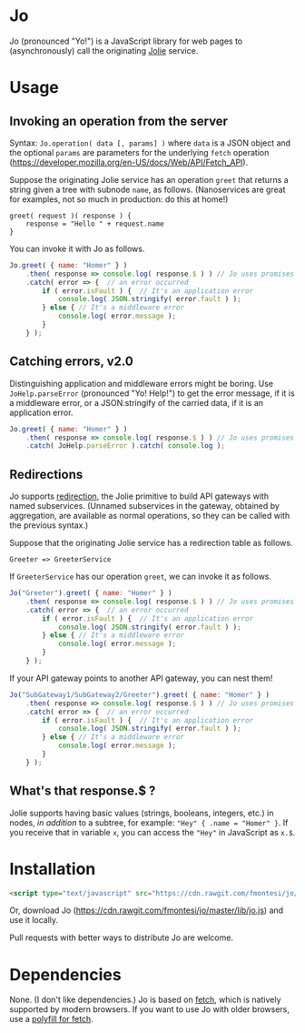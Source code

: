 # Jo

Jo (pronounced "Yo!") is a JavaScript library for web pages to (asynchronously) call the originating [Jolie](https://www.jolie-lang.org/) service.

# Usage

## Invoking an operation from the server

Syntax: `Jo.operation( data [, params] )` where `data` is a JSON object and the optional `params` are parameters for the underlying `fetch` operation (https://developer.mozilla.org/en-US/docs/Web/API/Fetch_API).

Suppose the originating Jolie service has an operation `greet` that returns a string given a tree with subnode `name`, as follows.
(Nanoservices are great for examples, not so much in production: do this at home!)

```jolie
greet( request )( response ) {
	response = "Hello " + request.name
}
```

You can invoke it with Jo as follows.

```javascript
Jo.greet( { name: "Homer" } )
	.then( response => console.log( response.$ ) ) // Jo uses promises
	.catch( error => {	// an error occurred
		if ( error.isFault ) {	// It's an application error
			console.log( JSON.stringify( error.fault ) );
		} else { // It's a middleware error
			console.log( error.message );
		}
	} );
```

## Catching errors, v2.0

Distinguishing application and middleware errors might be boring.
Use `JoHelp.parseError` (pronounced "Yo! Help!") to get the error message, if it is a middleware error, or a JSON.stringify of the carried data, if it is an application error.

```javascript
Jo.greet( { name: "Homer" } )
	.then( response => console.log( response.$ ) ) // Jo uses promises
	.catch( JoHelp.parseError ).catch( console.log );
```

## Redirections

Jo supports [redirection](https://jolielang.gitbook.io/docs/architectural-composition/redirection), the Jolie primitive to build API gateways with named subservices. (Unnamed subservices in the gateway, obtained by aggregation, are available as normal operations, so they can be called with the previous syntax.)

Suppose that the originating Jolie service has a redirection table as follows.
```jolie
Greeter => GreeterService
```

If `GreeterService` has our operation `greet`, we can invoke it as follows.

```javascript
Jo("Greeter").greet( { name: "Homer" } )
	.then( response => console.log( response.$ ) ) // Jo uses promises
	.catch( error => {	// an error occurred
		if ( error.isFault ) {	// It's an application error
			console.log( JSON.stringify( error.fault ) );
		} else { // It's a middleware error
			console.log( error.message );
		}
	} );
```

If your API gateway points to another API gateway, you can nest them!

```javascript
Jo("SubGateway1/SubGateway2/Greeter").greet( { name: "Homer" } )
	.then( response => console.log( response.$ ) ) // Jo uses promises
	.catch( error => {	// an error occurred
		if ( error.isFault ) {	// It's an application error
			console.log( JSON.stringify( error.fault ) );
		} else { // It's a middleware error
			console.log( error.message );
		}
	} );
```

## What's that response.$ ?

Jolie supports having basic values (strings, booleans, integers, etc.) in nodes, _in addition_ to a subtree, for example: `"Hey" { .name = "Homer" }`.
If you receive that in variable `x`, you can access the `"Hey"` in JavaScript as `x.$`.

# Installation

```html
<script type="text/javascript" src="https://cdn.rawgit.com/fmontesi/jo/master/lib/jo.js"></script>
```

Or, download Jo (https://cdn.rawgit.com/fmontesi/jo/master/lib/jo.js) and use it locally.

Pull requests with better ways to distribute Jo are welcome.

# Dependencies

None. (I don't like dependencies.) Jo is based on [fetch](https://developer.mozilla.org/en-US/docs/Web/API/Fetch_API), which is natively supported by modern browsers.
If you want to use Jo with older browsers, use a [polyfill for fetch](https://github.com/github/fetch).
